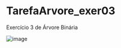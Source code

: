 # TarefaArvore_exer03
Exercício 3 de Árvore Binária


![image](https://github.com/Felliny/TarefaArvore_exer03/assets/99506287/e367e5c1-a2e8-4d24-b5ff-23cc8b077ea1)
